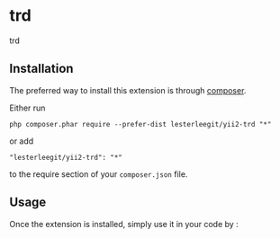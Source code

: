 trd
===
trd

Installation
------------

The preferred way to install this extension is through [composer](http://getcomposer.org/download/).

Either run

```
php composer.phar require --prefer-dist lesterleegit/yii2-trd "*"
```

or add

```
"lesterleegit/yii2-trd": "*"
```

to the require section of your `composer.json` file.


Usage
-----

Once the extension is installed, simply use it in your code by  :

```php
